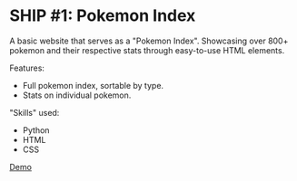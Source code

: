 # SHIP \#1: Pokemon Index

A basic website that serves as a "Pokemon Index". Showcasing over 800+ pokemon and their respective stats through easy-to-use HTML elements.

Features:
- Full pokemon index, sortable by type.
- Stats on individual pokemon.

"Skills" used:
- Python
- HTML
- CSS

[Demo](https://incognitobot-official.github.io/pokemon_index/homepage.html)
